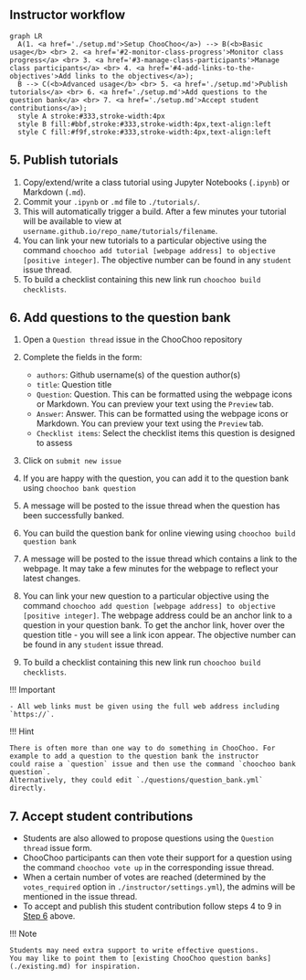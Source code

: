 ## Instructor workflow

``` mermaid
graph LR
  A(1. <a href='./setup.md'>Setup ChooChoo</a>) --> B(<b>Basic usage</b> <br> 2. <a href='#2-monitor-class-progress'>Monitor class progress</a> <br> 3. <a href='#3-manage-class-participants'>Manage class participants</a> <br> 4. <a href='#4-add-links-to-the-objectives'>Add links to the objectives</a>); 
  B --> C(<b>Advanced usage</b> <br> 5. <a href='./setup.md'>Publish tutorials</a> <br> 6. <a href='./setup.md'>Add questions to the question bank</a> <br> 7. <a href='./setup.md'>Accept student contributions</a>);
  style A stroke:#333,stroke-width:4px
  style B fill:#bbf,stroke:#333,stroke-width:4px,text-align:left
  style C fill:#f9f,stroke:#333,stroke-width:4px,text-align:left
```

## 5. Publish tutorials

1. Copy/extend/write a class tutorial using Jupyter Notebooks (`.ipynb`) or Markdown (`.md`).
2. Commit your `.ipynb` or `.md` file to `./tutorials/`.
3. This will automatically trigger a build. After a few minutes your tutorial will be available to view at `username.github.io/repo_name/tutorials/filename`.
4. You can link your new tutorials to a particular objective using the command `choochoo add tutorial [webpage address] to objective [positive integer]`. The objective number can be found in any `student` issue thread.
5. To build a checklist containing this new link run `choochoo build checklists`.

## 6. Add questions to the question bank

1. Open a `Question thread` issue in the ChooChoo repository
2. Complete the fields in the form:

     - `authors`: Github username(s) of the question author(s)
     - `title`: Question title
     - `Question`: Question. This can be formatted using the webpage icons or Markdown. You can preview your text using the `Preview` tab.
     - `Answer`: Answer. This can be formatted using the webpage icons or Markdown. You can preview your text using the `Preview` tab.
     - `Checklist items`: Select the checklist items this question is designed to assess

3. Click on `submit new issue`
4. If you are happy with the question, you can add it to the question bank using `choochoo bank question`
5. A message will be posted to the issue thread when the question has been successfully banked. 
6. You can build the question bank for online viewing using `choochoo build question bank`
7. A message will be posted to the issue thread which contains a link to the webpage. It may take a few minutes for the webpage to reflect your latest changes.
8. You can link your new question to a particular objective using the command `choochoo add question [webpage address] to objective [positive integer]`. The webpage address could be an anchor link to a question in your question bank. To get the anchor link, hover over the question title - you will see a link icon appear. The objective number can be found in any `student` issue thread.
9. To build a checklist containing this new link run `choochoo build checklists`.

!!! Important

    - All web links must be given using the full web address including `https://`.

!!! Hint

    There is often more than one way to do something in ChooChoo. For example to add a question to the question bank the instructor 
    could raise a `question` issue and then use the command `choochoo bank question`.
    Alternatively, they could edit `./questions/question_bank.yml` directly. 
    
## 7. Accept student contributions

- Students are also allowed to propose questions using the `Question thread` issue form. 
- ChooChoo participants can then vote their support for a question using the command `choochoo vote up` in the corresponding issue thread. 
- When a certain number of votes are reached (determined by the `votes_required` option in `./instructor/settings.yml`), the admins will be mentioned in the issue thread. 
- To accept and publish this student contribution follow steps 4 to 9 in [Step 6](#6-add-questions-to-the-question-bank) above.

!!! Note

    Students may need extra support to write effective questions. 
    You may like to point them to [existing ChooChoo question banks](./existing.md) for inspiration.

    



